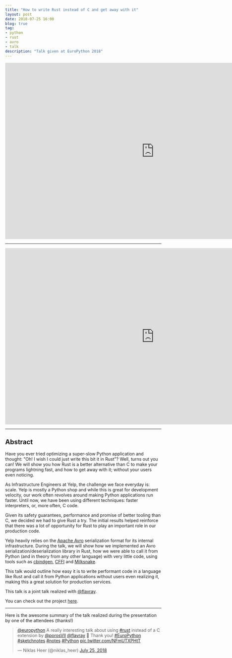 ```yaml
---
title: "How to write Rust instead of C and get away with it"
layout: post
date: 2018-07-25 16:00
blog: true
tag:
- python
- rust
- avro
- talk
description: "Talk given at EuroPython 2018"
---
```


<iframe width="960" height="569" src="https://www.youtube.com/embed/u6ZbF4apABk" frameborder="0" allow="autoplay; encrypted-media" allowfullscreen></iframe>

---

<iframe src="https://docs.google.com/presentation/d/e/2PACX-1vRdsmXNJ97pxg276ZCxafhSMHYSBPBHENi-uiHOeyS5u9NSlM3VTk3aQmklUdEG_lMPdnwiMGPFM6X8/embed?start=false&loop=false&delayms=3000" frameborder="0" width="960" height="569" allowfullscreen="true" mozallowfullscreen="true" webkitallowfullscreen="true"></iframe>

---

## Abstract ##

Have you ever tried optimizing a super-slow Python application and thought: "Oh! I wish I could just write this bit it in Rust"? Well, turns out you can! We will show you how Rust is a better alternative than C to make your programs lightning fast, and how to get away with it; without your users even noticing.

As Infrastructure Engineers at Yelp, the challenge we face everyday is: scale. Yelp is mostly a Python shop and while this is great for development velocity, our work often revolves around making Python applications run faster. Until now, we have been using different techniques: faster interpreters, or, more often, C code.

Given its safety guarantees, performance and promise of better tooling than C, we decided we had to give Rust a try. The initial results helped reinforce that there was a lot of opportunity for Rust to play an important role in our production code.

Yelp heavily relies on the [Apache Avro](https://avro.apache.org/) serialization format for its internal infrastructure. During the talk, we will show how we implemented an Avro serialization/deserialization library in Rust, how we were able to call it from Python (and in theory from any other language) with very little code, using tools such as [cbindgen](https://github.com/eqrion/cbindgen/), [CFFI](https://cffi.readthedocs.io/en/latest/) and [Milksnake](https://github.com/getsentry/milksnake/).

This talk would outline how easy it is to write performant code in a language like Rust and call it from Python applications without users even realizing it, making this a great solution for production services.

This talk is a joint talk realized with [@flavray](https://github.com/flavray).

You can check out the project [here](http://poros.github.io/avro-rs).

---

Here is the awesome summary of the talk realized during the presentation by one of the attendees (thanks!)

<blockquote class="twitter-tweet" data-lang="en"><p lang="en" dir="ltr"><a href="https://twitter.com/europython?ref_src=twsrc%5Etfw">@europython</a> A really interesting talk about using <a href="https://twitter.com/hashtag/rust?src=hash&amp;ref_src=twsrc%5Etfw">#rust</a> instead of a C extension by <a href="https://twitter.com/porosVII?ref_src=twsrc%5Etfw">@porosVII</a> <a href="https://twitter.com/flavray?ref_src=twsrc%5Etfw">@flavray</a> 🎉 Thank you! <a href="https://twitter.com/hashtag/EuroPython?src=hash&amp;ref_src=twsrc%5Etfw">#EuroPython</a> <a href="https://twitter.com/hashtag/sketchnotes?src=hash&amp;ref_src=twsrc%5Etfw">#sketchnotes</a> <a href="https://twitter.com/hashtag/notes?src=hash&amp;ref_src=twsrc%5Etfw">#notes</a> <a href="https://twitter.com/hashtag/Python?src=hash&amp;ref_src=twsrc%5Etfw">#Python</a> <a href="https://t.co/NFmUTXPHtT">pic.twitter.com/NFmUTXPHtT</a></p>&mdash; Niklas Heer (@niklas_heer) <a href="https://twitter.com/niklas_heer/status/1022072036309573632?ref_src=twsrc%5Etfw">July 25, 2018</a></blockquote>
<script async src="https://platform.twitter.com/widgets.js" charset="utf-8"></script>

